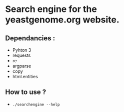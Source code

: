 # Search engine for the yeastgenome.org website.

## Dependancies :
   - Pyhton 3
   - requests
   - re
   - argparse
   - copy
   - html.entities

## How to use ? 
   - ``` ./searchengine --help ```
